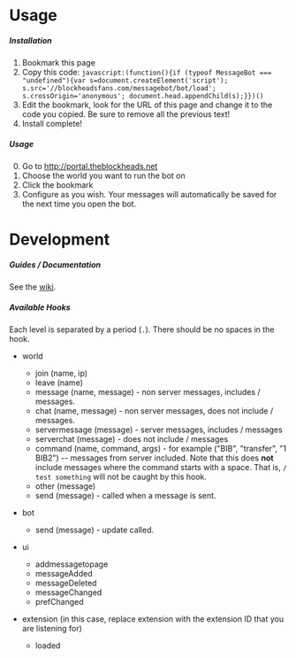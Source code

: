 # Usage
##### Installation
1. Bookmark this page
2. Copy this code:
`javascript:(function(){if (typeof MessageBot === "undefined"){var s=document.createElement('script'); s.src='//blockheadsfans.com/messagebot/bot/load'; s.crossOrigin='anonymous'; document.head.appendChild(s);}})()`
3. Edit the bookmark, look for the URL of this page and change it to the code you copied. Be sure to remove all the previous text!
4. Install complete!

##### Usage
0. Go to http://portal.theblockheads.net
0. Choose the world you want to run the bot on
0. Click the bookmark
0. Configure as you wish. Your messages will automatically be saved for the next time you open the bot.

# Development
##### Guides / Documentation
See the [wiki](https://github.com/Bibliofile/Blockheads-MessageBot/wiki).

##### Available Hooks
Each level is separated by a period (`.`). There should be no spaces in the hook.

- world
    - join (name, ip)
    - leave (name)
    - message (name, message) - non server messages, includes / messages.
    - chat (name, message) - non server messages, does not include / messages.
    - servermessage (message) - server messages, includes / messages
    - serverchat (message) - does not include / messages
    - command (name, command, args) - for example ("BIB", "transfer", "1 BIB2") -- messages from server included. Note that this does **not** include messages where the command starts with a space. That is, `/ test something` will not be caught by this hook.
    - other (message)
    - send (message) - called when a message is sent.
- bot
    - send (message) - update called.
- ui
    - addmessagetopage
    - messageAdded
    - messageDeleted
    - messageChanged
    - prefChanged

- extension (in this case, replace extension with the extension ID that you are listening for)
    - loaded
